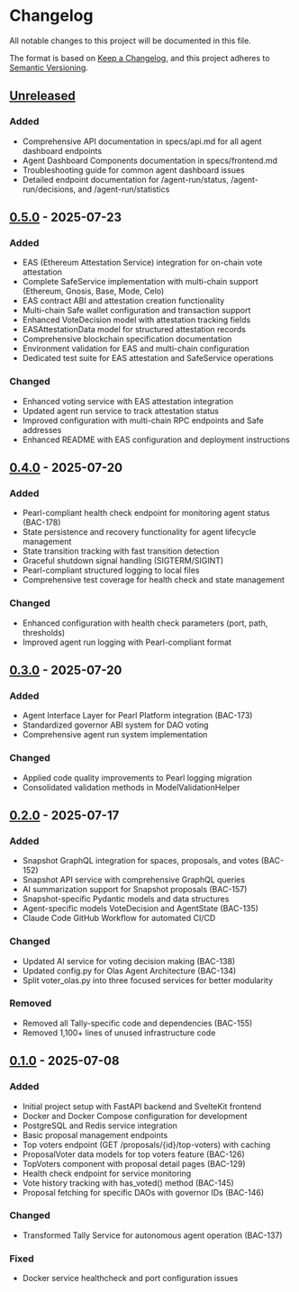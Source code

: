 # Changelog

All notable changes to this project will be documented in this file.

The format is based on [Keep a Changelog](https://keepachangelog.com/en/1.1.0/),
and this project adheres to [Semantic Versioning](https://semver.org/spec/v2.0.0.html).

## [Unreleased]

### Added
- Comprehensive API documentation in specs/api.md for all agent dashboard endpoints
- Agent Dashboard Components documentation in specs/frontend.md
- Troubleshooting guide for common agent dashboard issues
- Detailed endpoint documentation for /agent-run/status, /agent-run/decisions, and /agent-run/statistics

## [0.5.0] - 2025-07-23
### Added
- EAS (Ethereum Attestation Service) integration for on-chain vote attestation
- Complete SafeService implementation with multi-chain support (Ethereum, Gnosis, Base, Mode, Celo)
- EAS contract ABI and attestation creation functionality
- Multi-chain Safe wallet configuration and transaction support
- Enhanced VoteDecision model with attestation tracking fields
- EASAttestationData model for structured attestation records
- Comprehensive blockchain specification documentation
- Environment validation for EAS and multi-chain configuration
- Dedicated test suite for EAS attestation and SafeService operations

### Changed
- Enhanced voting service with EAS attestation integration
- Updated agent run service to track attestation status
- Improved configuration with multi-chain RPC endpoints and Safe addresses
- Enhanced README with EAS configuration and deployment instructions

## [0.4.0] - 2025-07-20
### Added
- Pearl-compliant health check endpoint for monitoring agent status (BAC-178)
- State persistence and recovery functionality for agent lifecycle management
- State transition tracking with fast transition detection
- Graceful shutdown signal handling (SIGTERM/SIGINT)
- Pearl-compliant structured logging to local files
- Comprehensive test coverage for health check and state management

### Changed
- Enhanced configuration with health check parameters (port, path, thresholds)
- Improved agent run logging with Pearl-compliant format

## [0.3.0] - 2025-07-20
### Added
- Agent Interface Layer for Pearl Platform integration (BAC-173)
- Standardized governor ABI system for DAO voting
- Comprehensive agent run system implementation

### Changed
- Applied code quality improvements to Pearl logging migration
- Consolidated validation methods in ModelValidationHelper

## [0.2.0] - 2025-07-17
### Added
- Snapshot GraphQL integration for spaces, proposals, and votes (BAC-152)
- Snapshot API service with comprehensive GraphQL queries
- AI summarization support for Snapshot proposals (BAC-157)
- Snapshot-specific Pydantic models and data structures
- Agent-specific models VoteDecision and AgentState (BAC-135)
- Claude Code GitHub Workflow for automated CI/CD

### Changed
- Updated AI service for voting decision making (BAC-138)
- Updated config.py for Olas Agent Architecture (BAC-134)
- Split voter_olas.py into three focused services for better modularity

### Removed
- Removed all Tally-specific code and dependencies (BAC-155)
- Removed 1,100+ lines of unused infrastructure code

## [0.1.0] - 2025-07-08
### Added
- Initial project setup with FastAPI backend and SvelteKit frontend
- Docker and Docker Compose configuration for development
- PostgreSQL and Redis service integration
- Basic proposal management endpoints
- Top voters endpoint (GET /proposals/{id}/top-voters) with caching
- ProposalVoter data models for top voters feature (BAC-126)
- TopVoters component with proposal detail pages (BAC-129)
- Health check endpoint for service monitoring
- Vote history tracking with has_voted() method (BAC-145)
- Proposal fetching for specific DAOs with governor IDs (BAC-146)

### Changed
- Transformed Tally Service for autonomous agent operation (BAC-137)

### Fixed
- Docker service healthcheck and port configuration issues

[Unreleased]: https://github.com/quorum-ai/quorum-ai/compare/v0.5.0...HEAD
[0.5.0]: https://github.com/quorum-ai/quorum-ai/compare/v0.4.0...v0.5.0
[0.4.0]: https://github.com/quorum-ai/quorum-ai/compare/v0.3.0...v0.4.0
[0.3.0]: https://github.com/quorum-ai/quorum-ai/compare/v0.2.0...v0.3.0
[0.2.0]: https://github.com/quorum-ai/quorum-ai/compare/v0.1.0...v0.2.0
[0.1.0]: https://github.com/quorum-ai/quorum-ai/releases/tag/v0.1.0
